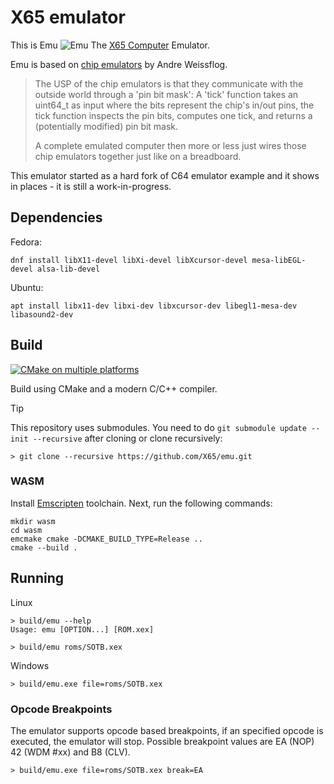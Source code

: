 # X65 emulator

This is Emu <img src="emu.gif" alt="Emu"> The [X65 Computer][1] Emulator.

Emu is based on [chip emulators][2] by Andre Weissflog.

> The USP of the chip emulators is that they communicate with the outside world
> through a 'pin bit mask': A 'tick' function takes an uint64_t as input
> where the bits represent the chip's in/out pins, the tick function inspects
> the pin bits, computes one tick, and returns a (potentially modified) pin bit mask.
>
> A complete emulated computer then more or less just wires those chip emulators
> together just like on a breadboard.

This emulator started as a hard fork of C64 emulator example
and it shows in places - it is still a work-in-progress.

[1]: https://x65.zone/
[2]: https://github.com/floooh/chips

## Dependencies

Fedora:

    dnf install libX11-devel libXi-devel libXcursor-devel mesa-libEGL-devel alsa-lib-devel

Ubuntu:

    apt install libx11-dev libxi-dev libxcursor-dev libegl1-mesa-dev libasound2-dev

## Build

[![CMake on multiple platforms](https://github.com/X65/emu/actions/workflows/cmake-multi-platform.yml/badge.svg)](https://github.com/X65/emu/actions/workflows/cmake-multi-platform.yml)

Build using CMake and a modern C/C++ compiler.

> [!TIP]
> This repository uses submodules.
> You need to do `git submodule update --init --recursive` after cloning
> or clone recursively:

    > git clone --recursive https://github.com/X65/emu.git

### WASM

Install [Emscripten][3] toolchain. Next, run the following commands:

    mkdir wasm
    cd wasm
    emcmake cmake -DCMAKE_BUILD_TYPE=Release ..
    cmake --build .

[3]: https://emscripten.org/docs/getting_started/downloads.html

## Running

Linux

    > build/emu --help
    Usage: emu [OPTION...] [ROM.xex]

    > build/emu roms/SOTB.xex

Windows

    > build/emu.exe file=roms/SOTB.xex

### Opcode Breakpoints

The emulator supports opcode based breakpoints, if an specified opcode is executed, the emulator will stop. Possible breakpoint values are EA (NOP) 42 (WDM #xx) and B8 (CLV).

    > build/emu.exe file=roms/SOTB.xex break=EA
